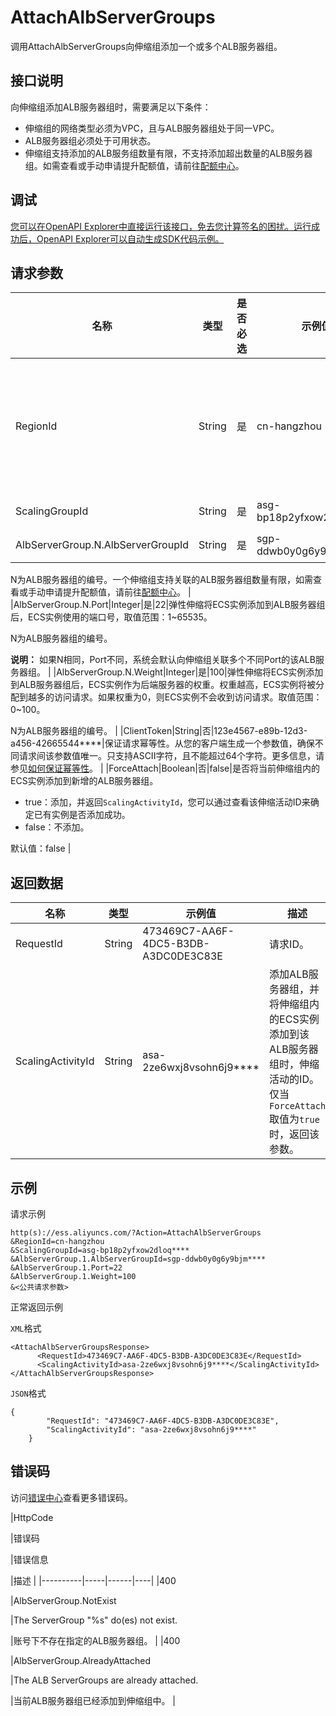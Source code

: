 # AttachAlbServerGroups

调用AttachAlbServerGroups向伸缩组添加一个或多个ALB服务器组。

## 接口说明

向伸缩组添加ALB服务器组时，需要满足以下条件：

-   伸缩组的网络类型必须为VPC，且与ALB服务器组处于同一VPC。
-   ALB服务器组必须处于可用状态。
-   伸缩组支持添加的ALB服务组数量有限，不支持添加超出数量的ALB服务器组。如需查看或手动申请提升配额值，请前往[配额中心](https://quotas.console.aliyun.com/products/ess/quotas)。

## 调试

[您可以在OpenAPI Explorer中直接运行该接口，免去您计算签名的困扰。运行成功后，OpenAPI Explorer可以自动生成SDK代码示例。](https://api.aliyun.com/#product=Ess&api=AttachAlbServerGroups&type=RPC&version=2014-08-28)

## 请求参数

|名称|类型|是否必选|示例值|描述|
|--|--|----|---|--|
|RegionId|String|是|cn-hangzhou|伸缩组所属地域的ID，如cn-hangzhou、cn-shanghai。更多信息，请参见[地域和可用区](~~40654~~)。 |
|ScalingGroupId|String|是|asg-bp18p2yfxow2dloq\*\*\*\*|伸缩组的ID。 |
|AlbServerGroup.N.AlbServerGroupId|String|是|sgp-ddwb0y0g6y9bjm\*\*\*\*|ALB服务器组的ID。

 N为ALB服务器组的编号。一个伸缩组支持关联的ALB服务器组数量有限，如需查看或手动申请提升配额值，请前往[配额中心](https://quotas.console.aliyun.com/products/ess/quotas)。 |
|AlbServerGroup.N.Port|Integer|是|22|弹性伸缩将ECS实例添加到ALB服务器组后，ECS实例使用的端口号，取值范围：1~65535。

 N为ALB服务器组的编号。

 **说明：** 如果N相同，Port不同，系统会默认向伸缩组关联多个不同Port的该ALB服务器组。 |
|AlbServerGroup.N.Weight|Integer|是|100|弹性伸缩将ECS实例添加到ALB服务器组后，ECS实例作为后端服务器的权重。权重越高，ECS实例将被分配到越多的访问请求。如果权重为0，则ECS实例不会收到访问请求。取值范围：0~100。

 N为ALB服务器组的编号。 |
|ClientToken|String|否|123e4567-e89b-12d3-a456-42665544\*\*\*\*|保证请求幂等性。从您的客户端生成一个参数值，确保不同请求间该参数值唯一。只支持ASCII字符，且不能超过64个字符。更多信息，请参见[如何保证幂等性](~~25965~~)。 |
|ForceAttach|Boolean|否|false|是否将当前伸缩组内的ECS实例添加到新增的ALB服务器组。

 -   true：添加，并返回`ScalingActivityId`，您可以通过查看该伸缩活动ID来确定已有实例是否添加成功。
-   false：不添加。

 默认值：false |

## 返回数据

|名称|类型|示例值|描述|
|--|--|---|--|
|RequestId|String|473469C7-AA6F-4DC5-B3DB-A3DC0DE3C83E|请求ID。 |
|ScalingActivityId|String|asa-2ze6wxj8vsohn6j9\*\*\*\*|添加ALB服务器组，并将伸缩组内的ECS实例添加到该ALB服务器组时，伸缩活动的ID。仅当`ForceAttach`取值为`true`时，返回该参数。 |

## 示例

请求示例

```
http(s)://ess.aliyuncs.com/?Action=AttachAlbServerGroups
&RegionId=cn-hangzhou
&ScalingGroupId=asg-bp18p2yfxow2dloq****
&AlbServerGroup.1.AlbServerGroupId=sgp-ddwb0y0g6y9bjm****
&AlbServerGroup.1.Port=22
&AlbServerGroup.1.Weight=100
&<公共请求参数>
```

正常返回示例

`XML`格式

```
<AttachAlbServerGroupsResponse>
      <RequestId>473469C7-AA6F-4DC5-B3DB-A3DC0DE3C83E</RequestId>
      <ScalingActivityId>asa-2ze6wxj8vsohn6j9****</ScalingActivityId>
</AttachAlbServerGroupsResponse>
```

`JSON`格式

```
{
        "RequestId": "473469C7-AA6F-4DC5-B3DB-A3DC0DE3C83E",
        "ScalingActivityId": "asa-2ze6wxj8vsohn6j9****"
    }
```

## 错误码

访问[错误中心](https://error-center.alibabacloud.com/status/product/Ess)查看更多错误码。

|HttpCode

|错误码

|错误信息

|描述 |
|----------|-----|------|----|
|400

|AlbServerGroup.NotExist

|The ServerGroup "%s" do\(es\) not exist.

|账号下不存在指定的ALB服务器组。 |
|400

|AlbServerGroup.AlreadyAttached

|The ALB ServerGroups are already attached.

|当前ALB服务器组已经添加到伸缩组中。 |

